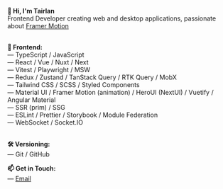 <b>👋 Hi, I'm Tairlan </b> <br/>
<span>Frontend Developer creating web and desktop applications, passionate about [Framer Motion](https://github.com/motiondivision/motion)</span> <br/><br/>

<b>🚀 Frontend:</b> <br/>
<span>― TypeScript / JavaScript</span> <br/>
<span>― React / Vue / Nuxt / Next</span> <br/>
<span>― Vitest / Playwright / MSW </span> <br/>
<span>― Redux / Zustand / TanStack Query / RTK Query / MobX </span> <br/>
<span>― Tailwind CSS / SCSS / Styled Components </span> <br/>
<span>― Material UI / Framer Motion (animation) / HeroUI (NextUI) / Vuetify / Angular Material </span> <br/>
<span>― SSR (prim) / SSG </span> <br/>
<span>― ESLint / Prettier / Storybook / Module Federation </span> <br/>
<span>― WebSocket / Socket.IO</span> <br/><br/>

<b>🛠 Versioning:</b> <br/>
<span>― Git / GitHub </span> <br/>

<b>📫 Get in Touch:</b> <br/>
<span>― [Email](mailto:orazovtairlan@gmail.com)</span> <br/>
